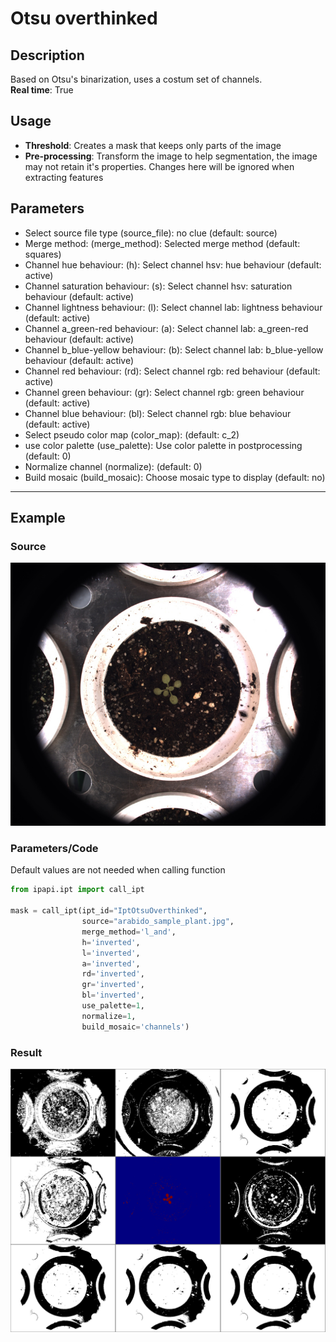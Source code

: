 # Otsu overthinked

## Description

Based on Otsu's binarization, uses a costum set of channels.<br>**Real time**: True

## Usage

- **Threshold**: Creates a mask that keeps only parts of the image
- **Pre-processing**: Transform the image to help segmentation, the image may not retain it's properties. Changes here will be ignored when extracting features

## Parameters

- Select source file type (source_file): no clue (default: source)
- Merge method: (merge_method): Selected merge method (default: squares)
- Channel hue behaviour: (h): Select channel hsv: hue behaviour (default: active)
- Channel saturation behaviour: (s): Select channel hsv: saturation behaviour (default: active)
- Channel lightness behaviour: (l): Select channel lab: lightness behaviour (default: active)
- Channel a_green-red behaviour: (a): Select channel lab: a_green-red behaviour (default: active)
- Channel b_blue-yellow behaviour: (b): Select channel lab: b_blue-yellow behaviour (default: active)
- Channel red behaviour: (rd): Select channel rgb: red behaviour (default: active)
- Channel green behaviour: (gr): Select channel rgb: green behaviour (default: active)
- Channel blue behaviour: (bl): Select channel rgb: blue behaviour (default: active)
- Select pseudo color map (color_map): (default: c_2)
- use color palette (use_palette): Use color palette in postprocessing (default: 0)
- Normalize channel (normalize): (default: 0)
- Build mosaic (build_mosaic): Choose mosaic type to display (default: no)

---

## Example

### Source

![Source image](images/arabido_sample_plant.jpg)

### Parameters/Code

Default values are not needed when calling function

```python
from ipapi.ipt import call_ipt

mask = call_ipt(ipt_id="IptOtsuOverthinked",
                source="arabido_sample_plant.jpg",
                merge_method='l_and',
                h='inverted',
                l='inverted',
                a='inverted',
                rd='inverted',
                gr='inverted',
                bl='inverted',
                use_palette=1,
                normalize=1,
                build_mosaic='channels')
```

### Result

![Result image](images/ipt_Otsu_overthinked.jpg)
